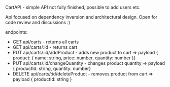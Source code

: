 CartAPI - simple API not fully finished, possible to add users etc.

Api focused on dependency inversion and architectural design.
Open for code review and discussions :)

endpoints:
- GET api/carts - returns all carts
- GET api/carts/:id - returns cart
- PUT api/carts/:id/addProduct - adds new product to cart => payload { product: { name: string, price: number, quantity: number }}
- PUT api/carts/:id/changeQuantity - changes product quantity => payload { productId: string, quantity: number}
- DELETE api/carts/:id/deleteProduct - removes product from cart => payload { productId: string }

